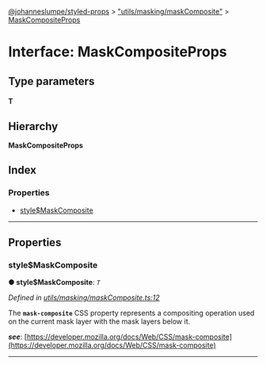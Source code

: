 [@johanneslumpe/styled-props](../README.md) > ["utils/masking/maskComposite"](../modules/_utils_masking_maskcomposite_.md) > [MaskCompositeProps](../interfaces/_utils_masking_maskcomposite_.maskcompositeprops.md)

# Interface: MaskCompositeProps

## Type parameters
#### T 
## Hierarchy

**MaskCompositeProps**

## Index

### Properties

* [style$MaskComposite](_utils_masking_maskcomposite_.maskcompositeprops.md#style_maskcomposite)

---

## Properties

<a id="style_maskcomposite"></a>

###  style$MaskComposite

**● style$MaskComposite**: *`T`*

*Defined in [utils/masking/maskComposite.ts:12](https://github.com/johanneslumpe/styled-props/blob/8e709f1/src/utils/masking/maskComposite.ts#L12)*

The **`mask-composite`** CSS property represents a compositing operation used on the current mask layer with the mask layers below it.

*__see__*: [https://developer.mozilla.org/docs/Web/CSS/mask-composite](https://developer.mozilla.org/docs/Web/CSS/mask-composite)

___

